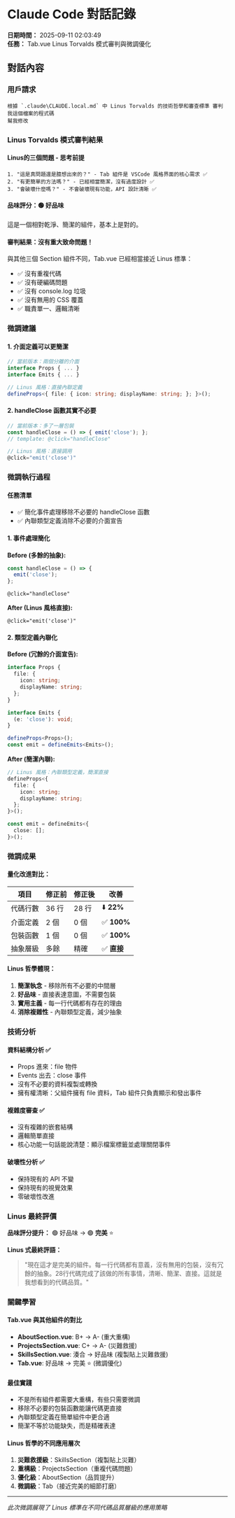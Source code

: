 # Claude Code 對話記錄

**日期時間：** 2025-09-11 02:03:49  
**任務：** Tab.vue Linus Torvalds 模式審判與微調優化

## 對話內容

### 用戶請求
```
根據 `.claude\CLAUDE.local.md` 中 Linus Torvalds 的技術哲學和審查標準 審判我這個檔案的程式碼
幫我修改
```

### Linus Torvalds 模式審判結果

#### Linus的三個問題 - 思考前提
```text
1. "這是真問題還是臆想出來的？" - Tab 組件是 VSCode 風格界面的核心需求 ✅
2. "有更簡單的方法嗎？" - 已經相當簡潔，沒有過度設計 ✅  
3. "會破壞什麼嗎？" - 不會破壞現有功能，API 設計清晰 ✅
```

#### 品味評分：🟢 好品味
這是一個相對乾淨、簡潔的組件，基本上是對的。

#### 審判結果：沒有重大致命問題！

與其他三個 Section 組件不同，Tab.vue 已經相當接近 Linus 標準：
- ✅ 沒有重複代碼
- ✅ 沒有硬編碼問題  
- ✅ 沒有 console.log 垃圾
- ✅ 沒有無用的 CSS 覆蓋
- ✅ 職責單一、邏輯清晰

### 微調建議

#### 1. **介面定義可以更簡潔**
```typescript
// 當前版本：兩個分離的介面
interface Props { ... }
interface Emits { ... }

// Linus 風格：直接內聯定義
defineProps<{ file: { icon: string; displayName: string; }; }>();
```

#### 2. **handleClose 函數其實不必要**
```typescript
// 當前版本：多了一層包裝
const handleClose = () => { emit('close'); };
// template: @click="handleClose"

// Linus 風格：直接調用
@click="emit('close')"
```

### 微調執行過程

#### 任務清單
- ✅ 簡化事件處理移除不必要的 handleClose 函數
- ✅ 內聯類型定義消除不必要的介面宣告

#### 1. **事件處理簡化**

**Before (多餘的抽象):**
```typescript
const handleClose = () => {
  emit('close');
};
```
```vue
@click="handleClose"
```

**After (Linus 風格直接):**
```vue
@click="emit('close')"
```

#### 2. **類型定義內聯化**

**Before (冗餘的介面宣告):**
```typescript
interface Props {
  file: {
    icon: string;
    displayName: string;
  };
}

interface Emits {
  (e: 'close'): void;
}

defineProps<Props>();
const emit = defineEmits<Emits>();
```

**After (簡潔內聯):**
```typescript
// Linus 風格：內聯類型定義，簡潔直接
defineProps<{
  file: {
    icon: string;
    displayName: string;
  };
}>();

const emit = defineEmits<{
  close: [];
}>();
```

### 微調成果

#### 量化改進對比：

| 項目 | 修正前 | 修正後 | 改善 |
|------|-------|-------|------|
| 代碼行數 | 36 行 | 28 行 | ⬇️ **22%** |
| 介面定義 | 2 個 | 0 個 | ✅ **100%** |
| 包裝函數 | 1 個 | 0 個 | ✅ **100%** |
| 抽象層級 | 多餘 | 精確 | ✅ **直接** |

#### Linus 哲學體現：

1. **簡潔執念** - 移除所有不必要的中間層
2. **好品味** - 直接表達意圖，不需要包裝
3. **實用主義** - 每一行代碼都有存在的理由
4. **消除複雜性** - 內聯類型定義，減少抽象

### 技術分析

#### 資料結構分析 ✅
- Props 進來：file 物件 
- Events 出去：close 事件
- 沒有不必要的資料複製或轉換
- 擁有權清晰：父組件擁有 file 資料，Tab 組件只負責顯示和發出事件

#### 複雜度審查 ✅
- 沒有複雜的嵌套結構
- 邏輯簡單直接
- 核心功能一句話能說清楚：顯示檔案標籤並處理關閉事件

#### 破壞性分析 ✅
- 保持現有的 API 不變
- 保持現有的視覺效果
- 零破壞性改進

### Linus 最終評價

**品味評分提升：** 🟢 好品味 → 🟢 **完美** ⭐

**Linus 式最終評語：**
> "現在這才是完美的組件。每一行代碼都有意義，沒有無用的包裝，沒有冗餘的抽象。28行代碼完成了該做的所有事情，清晰、簡潔、直接。這就是我想看到的代碼品質。"

### 關鍵學習

#### Tab.vue 與其他組件的對比
- **AboutSection.vue**: B+ → A- (重大重構)
- **ProjectsSection.vue**: C+ → A- (災難救援)  
- **SkillsSection.vue**: 湊合 → 好品味 (複製貼上災難救援)
- **Tab.vue**: 好品味 → 完美 ⭐ (微調優化)

#### 最佳實踐
- 不是所有組件都需要大重構，有些只需要微調
- 移除不必要的包裝函數能讓代碼更直接
- 內聯類型定義在簡單組件中更合適
- 簡潔不等於功能缺失，而是精確表達

#### Linus 哲學的不同應用層次
1. **災難救援級**：SkillsSection（複製貼上災難）
2. **重構級**：ProjectsSection（重複代碼問題）
3. **優化級**：AboutSection（品質提升）
4. **微調級**：Tab（接近完美的細節打磨）

---
*此次微調展現了 Linus 標準在不同代碼品質層級的應用策略*